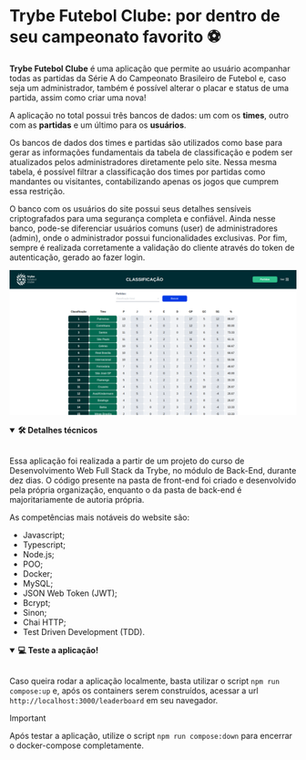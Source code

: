 # Trybe Futebol Clube: por dentro de seu campeonato favorito ⚽
<!-- Olá, Tryber!
Esse é apenas um arquivo inicial para o README do seu projeto.
É essencial que você preencha esse documento por conta própria, ok?
Não deixe de usar nossas dicas de escrita de README de projetos, e deixe sua criatividade brilhar!
:warning: IMPORTANTE: você precisa deixar nítido:
- quais arquivos/pastas foram desenvolvidos por você; 
- quais arquivos/pastas foram desenvolvidos por outra pessoa estudante;
- quais arquivos/pastas foram desenvolvidos pela Trybe.
-->
**Trybe Futebol Clube** é uma aplicação que permite ao usuário acompanhar todas as partidas da Série A do Campeonato Brasileiro de Futebol e, caso seja um administrador, também é possível alterar o placar e status de uma partida, assim como criar uma nova!

A aplicação no total possui três bancos de dados: um com os **times**, outro com  as **partidas** e um último para os **usuários**.

Os bancos de dados dos times e partidas são utilizados como base para gerar as informações fundamentais da tabela de classificação e podem ser atualizados pelos administradores diretamente pelo site. Nessa mesma tabela, é possível filtrar a classificação dos times por partidas como mandantes ou visitantes, contabilizando apenas os jogos que cumprem essa restrição.

O banco com os usuários do site possui seus detalhes sensíveis criptografados para uma segurança completa e confiável. Ainda nesse banco, pode-se diferenciar usuários comuns (user) de administradores (admin), onde o administrador possui funcionalidades exclusivas. Por fim, sempre é realizada corretamente a validação do cliente através do token de autenticação, gerado ao fazer login.

![Exemplo app front](./front-example.png)

<details open>
<summary><strong>🛠 Detalhes técnicos</strong></summary><br />

  Essa aplicação foi realizada a partir de um projeto do curso de Desenvolvimento Web Full Stack da Trybe, no módulo de Back-End, durante dez dias. O código presente na pasta de front-end foi criado e desenvolvido pela própria organização, enquanto o da pasta de back-end é majoritariamente de autoria própria.

  As competências mais notáveis do website são:

  - Javascript;
  - Typescript;
  - Node.js;
  - POO;
  - Docker;
  - MySQL;
  - JSON Web Token (JWT);
  - Bcrypt;
  - Sinon;
  - Chai HTTP;
  - Test Driven Development (TDD).
</details>

<details open>
<summary><strong>💻 Teste a aplicação!</strong></summary><br />

Caso queira rodar a aplicação localmente, basta utilizar o script `npm run compose:up` e, após os containers serem construídos, acessar a url `http://localhost:3000/leaderboard` em seu navegador.
</details>

> [!IMPORTANT]
> Após testar a aplicação, utilize o script `npm run compose:down` para encerrar o docker-compose completamente.
